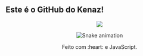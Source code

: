 ## Este é o GitHub do Kenaz!


<div align="center">
  <a href="https://github.com/Kenazfs">
    <picture>
      <source 
        srcset="https://github-readme-stats.vercel.app/api?username=Kenazfs&show_icons=true&theme=dark"
        media="(prefers-color-scheme: dark)"
      />
      <source
        srcset="https://github-readme-stats.vercel.app/api?username=Kenazfs&show_icons=true"
        media="(prefers-color-scheme: light), (prefers-color-scheme: no-preference)"
      />
      <img src="https://github-readme-stats.vercel.app/api?username=Kenazfs&show_icons=true" />
    </picture>
  </a>
</div>


<div align="center">

  ![Snake animation](https://github.com/danielbped/danielbped/blob/output/github-contribution-grid-snake.svg)
  
</div>

<div align="center">
  <p>Feito com :heart: e JavaScript.</p>
</div>
